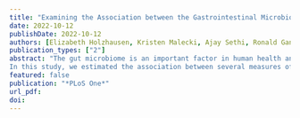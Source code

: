 ```yaml
---
title: "Examining the Association between the Gastrointestinal Microbiome and Gulf War Illness: A Prospective Cohort Study"
date: 2022-10-12
publishDate: 2022-10-12
authors: [Elizabeth Holzhausen, Kristen Malecki, Ajay Sethi, Ronald Gangnon, Lisa Cadmus-Bertram, Courtney DeBlois, Garret Suen, Nasia Safdar, Paul Peppard]
publication_types: ["2"]
abstract: "The gut microbiome is an important factor in human health and disease. While preliminary studies have found some evidence that physical activity is associated with gut microbiome richness, diversity, and composition, this relationship is not fully understood and has not been previously characterized in a large, population-based cohort.
In this study, we estimated the association between several measures of physical activity and the gut microbiota in a cohort of 720 Wisconsin residents. Our sample had a mean age of 55 years (range: 18, 94), was 42% male, and 83% of participants self-identified as White. Gut microbial composition was assessed using gene sequencing of the V3-V4 region of the 16S rRNA extracted from stool. We found that an increase of one standard deviation in weekly minutes spent in active transportation was associated with an increase in alpha diversity, particularly in Chao1’s richness (7.57, 95% CI: 2.55, 12.59) and Shannon’s diversity (0.04, 95% CI: 0.0008, 0.09). We identified interactions in the association between Inverse Simpson’s diversity and physical activity, wherein active transportation for individuals living in a rural environment was associated with additional increases in diversity (4.69, 95% CI: 1.64, 7.73). We also conducted several permutational ANOVAs (PERMANOVA) and negative binomial regression analyses to estimate the relationship between physical activity and microbiome composition. We found that being physically active and increased physical activity time were associated with increased abundance of bacteria in the family Erysipelotrichaceae. Active transportation was associated with increased abundance of bacteria in the genus Phascolarctobacterium, and decreased abundance of Clostridium. Minutes in active transportation was associated with a decreased abundance of the family Clostridiaceae."
featured: false
publication: "*PLoS One*"
url_pdf: 
doi: 
---
```


